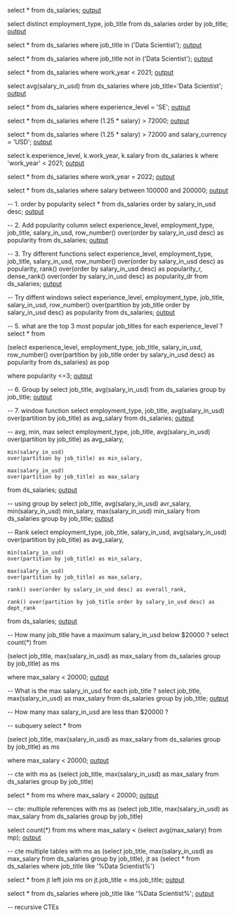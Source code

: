 select * from ds_salaries;
[output](https://github.com/kizons/Data_Science/blob/main/Bank_Transaction_Analysis/output/salaries.csv)

select distinct employment_type, job_title from ds_salaries
order by job_title;
[output](https://github.com/kizons/Data_Science/blob/main/Bank_Transaction_Analysis/output/employment_type-job_title.csv)

select * from ds_salaries where job_title in ('Data Scientist');
[output](https://github.com/kizons/Data_Science/blob/main/Bank_Transaction_Analysis/output/job_title-data_scientist.csv)

select * from ds_salaries where job_title not in ('Data Scientist');
[output](https://github.com/kizons/Data_Science/blob/main/Bank_Transaction_Analysis/output/job_title-not_data_scientist)

select * from ds_salaries where work_year < 2021;
[output](https://github.com/kizons/Data_Science/blob/main/Bank_Transaction_Analysis/output/work_year_before_2021.csv)

select avg(salary_in_usd) from ds_salaries where job_title='Data Scientist';
[output](https://github.com/kizons/Data_Science/blob/main/Bank_Transaction_Analysis/output/avg_salary-data_scientist.csv)

select * from ds_salaries where experience_level = 'SE';
[output](https://github.com/kizons/Data_Science/blob/main/Bank_Transaction_Analysis/output/experience_level-SE.csv)

select * from ds_salaries where (1.25 * salary) > 72000;
[output](https://github.com/kizons/Data_Science/blob/main/Bank_Transaction_Analysis/output/1.25_salary_above_72000.csv)

select * from ds_salaries where (1.25 * salary) > 72000 and salary_currency = 'USD';
[output](https://github.com/kizons/Data_Science/blob/main/Bank_Transaction_Analysis/output/1.25_salary_above_72000USD.csv)

select k.experience_level, k.work_year, k.salary from ds_salaries k where 'work_year' < 2021;
[output](https://github.com/kizons/Data_Science/blob/main/Bank_Transaction_Analysis/Output)

select * from ds_salaries where work_year = 2022;
[output](https://github.com/kizons/Data_Science/blob/main/Bank_Transaction_Analysis/Output)

select * from ds_salaries where salary between 100000 and 200000;
[output](https://github.com/kizons/Data_Science/blob/main/Bank_Transaction_Analysis/Output)

-- 1. order by popularity
select * 
from ds_salaries
order by salary_in_usd desc;
[output](https://github.com/kizons/Data_Science/blob/main/edit/main/Bank_Transaction_Analysis/Output)

-- 2. Add popularity column
select experience_level, employment_type, job_title, salary_in_usd,
		row_number() over(order by salary_in_usd desc) as popularity
from ds_salaries;
[output](https://github.com/kizons/Data_Science/blob/main/edit/main/Bank_Transaction_Analysis/Output)

-- 3. Try different functions
select experience_level, employment_type, job_title, salary_in_usd,
		row_number() over(order by salary_in_usd desc) as popularity,
        rank() over(order by salary_in_usd desc) as popularity_r,
        dense_rank() over(order by salary_in_usd desc) as popularity_dr
from ds_salaries;
[output](https://github.com/kizons/Data_Science/blob/main/edit/main/Bank_Transaction_Analysis/Output)

-- Try diffent windows
select experience_level, employment_type, job_title, salary_in_usd,
		row_number() over(partition by job_title order by salary_in_usd desc) as popularity
from ds_salaries;
[output](https://github.com/kizons/Data_Science/blob/main/edit/main/Bank_Transaction_Analysis/Output)

-- 5. what are the top 3 most popular job_titles for each experience_level ?
select * from

(select experience_level, employment_type, job_title, salary_in_usd,
		row_number() over(partition by job_title order by salary_in_usd desc) as popularity
from ds_salaries) as pop

where popularity <=3;
[output](https://github.com/kizons/Data_Science/blob/main/edit/main/Bank_Transaction_Analysis/Output)

-- 6. Group by
select job_title, avg(salary_in_usd)
from ds_salaries
group by job_title;
[output](https://github.com/kizons/Data_Science/blob/main/Bank_Transaction_Analysis/Output)

-- 7. window function
select employment_type, 
	job_title, 
    avg(salary_in_usd) 
    over(partition by job_title) as avg_salary
from
	ds_salaries;
[output](https://github.com/kizons/Data_Science/blob/main/Bank_Transaction_Analysis/Output)
    
-- avg, min, max
select employment_type, 
	job_title, 
    avg(salary_in_usd) 
    over(partition by job_title) as avg_salary,
    
    min(salary_in_usd) 
    over(partition by job_title) as min_salary,
    
    max(salary_in_usd) 
    over(partition by job_title) as max_salary
    
from
	ds_salaries;
[output](https://github.com/kizons/Data_Science/blob/main/Bank_Transaction_Analysis/Output)
    
-- using group by
select
	job_title,
    avg(salary_in_usd) avr_salary,
    min(salary_in_usd) min_salary,
    max(salary_in_usd) min_salary
from
	ds_salaries
group by job_title;
[output](https://github.com/kizons/Data_Science/blob/main/Bank_Transaction_Analysis/Output)

-- Rank
select employment_type, 
	job_title, 
    salary_in_usd,
    avg(salary_in_usd) 
    over(partition by job_title) as avg_salary,
    
    min(salary_in_usd) 
    over(partition by job_title) as min_salary,
    
    max(salary_in_usd) 
    over(partition by job_title) as max_salary,
    
    rank() over(order by salary_in_usd desc) as overall_rank,
    
    rank() over(partition by job_title order by salary_in_usd desc) as dept_rank
    
from
	ds_salaries;
 [output](https://github.com/kizons/Data_Science/blob/main/Bank_Transaction_Analysis/Output)   
    
-- How many job_title have a maximum salary_in_usd below $20000 ?
select count(*)
from

(select job_title, max(salary_in_usd) as max_salary
from ds_salaries
group by job_title) as ms

where max_salary < 20000;
[output](https://github.com/kizons/Data_Science/blob/main/Bank_Transaction_Analysis/Output)

-- What is the max salary_in_usd for each job_title ?
select job_title, max(salary_in_usd) as max_salary
from ds_salaries
group by job_title;
[output](https://github.com/kizons/Data_Science/blob/main/Bank_Transaction_Analysis/Output)

-- How many max salary_in_usd are less than $20000 ?

-- subquery
select *
from

(select job_title, max(salary_in_usd) as max_salary
from ds_salaries
group by job_title) as ms

where max_salary < 20000;
[output](https://github.com/kizons/Data_Science/blob/main/Bank_Transaction_Analysis/Output)

-- cte
with ms as (select job_title, max(salary_in_usd) as max_salary
from ds_salaries
group by job_title)

select *
from ms
where max_salary < 20000;
[output](https://github.com/kizons/Data_Science/blob/main/Bank_Transaction_Analysis/Output)

-- cte: multiple references
with ms as (select job_title, max(salary_in_usd) as max_salary
from ds_salaries
group by job_title)

select count(*)
from ms
where max_salary < (select avg(max_salary) from mp);
[output](https://github.com/kizons/Data_Science/blob/main/Bank_Transaction_Analysis/Output)

-- cte multiple tables
with ms as (select job_title, max(salary_in_usd) as max_salary
		from ds_salaries
		group by job_title),
    jt as (select *
		from ds_salaries
        where job_title like '%Data Scientist%')

select *
from jt left join ms on jt.job_title = ms.job_title;
[output](https://github.com/kizons/Data_Science/blob/main/Bank_Transaction_Analysis/Output)

select *
from ds_salaries
where job_title like '%Data Scientist%';
[output](https://github.com/kizons/Data_Science/blob/main/Bank_Transaction_Analysis/Output)


-- recursive CTEs
